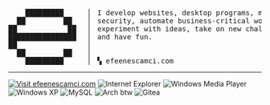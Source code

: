 <pre>
    █████████      ▏ I develop websites, desktop programs, mobile apps; increase organizational   
  ██         ██    ▏ security, automate business-critical workflows, manage cloud infrastructure; 
██            ██   ▏ experiment with ideas, take on new challenges, reinvent the wheel,
████████████████   ▏ and have fun.
██                 ▏ 
  ██         ██    ▏ 
    █████████      ▏ ▚ efeenescamci.com
</pre>

***

[![Visit efeenescamci.com](https://buttons.efeenescamci.com/efeenescamci-xp.png)](https://efeenescamci.com)
![Internet Explorer](https://buttons.efeenescamci.com/ie.png)
![Windows Media Player](https://buttons.efeenescamci.com/mediaplayer.png)
![Windows XP](https://buttons.efeenescamci.com/xp.gif)
![MySQL](https://buttons.efeenescamci.com/mysqla.png)
![Arch btw](https://buttons.efeenescamci.com/archbtw.gif)
![Gitea](https://buttons.efeenescamci.com/gitea.gif)

